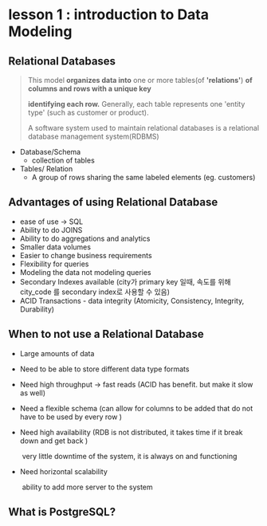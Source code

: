 # lesson 1 : introduction to Data Modeling



## Relational Databases

> This model **organizes data into** one or more tables(of **'relations'**) **of columns and rows with a unique key**
>
> **identifying each row.** Generally, each table represents one 'entity type' (such as customer or product).
>
> A software system used to maintain relational databases is a relational database management system(RDBMS)



- Database/Schema
  - collection of tables
- Tables/ Relation
  - A group of rows sharing the same labeled elements (eg. customers)



## Advantages of using Relational Database

- ease of use -> SQL
- Ability to do JOINS
- Ability to do aggregations and analytics
- Smaller data volumes
- Easier to change business requirements
- Flexibility for queries
- Modeling the data not modeling queries
- Secondary Indexes available (city가 primary key 일때, 속도를 위해 city_code 를 secondary index로 사용할 수 있음)
- ACID Transactions  - data integrity (Atomicity, Consistency, Integrity, Durability)



## When to not use a Relational Database

-  Large amounts of data

- Need to be able to store different data type formats

- Need high throughput -> fast reads (ACID has benefit. but make it slow as well)

- Need a flexible schema (can allow for columns to be added that do not have to be used by every row )

- Need high availability (RDB is not distributed, it takes time if it break down and get back )

  ​	very little downtime of the system, it is always on and functioning

- Need horizontal scalability

  ​	ability to add more server to the system

  

## What is PostgreSQL?



